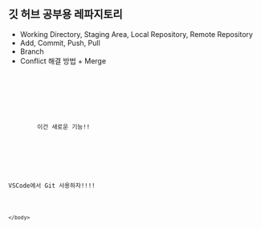 ## 깃 허브 공부용 레파지토리

- Working Directory, Staging Area, Local Repository, Remote Repository
- Add, Commit, Push, Pull
- Branch
- Conflict 해결 방법 + Merge

<code>
<!DOCTYPE html>
<html lang="en">
    <head>
        <meta charset="UTF-8">
        <meta http-equiv="X-UA-Compatible" content="IE=edge">
        <meta name="viewport" content="width=device-width, initial -scale=1.0">
        <table>이건 새로운 기능!!</table>
    </head>
    <body>
        <p>VSCode에서 Git 사용하자!!!!</p>
        
    </body>
</html>
</code>